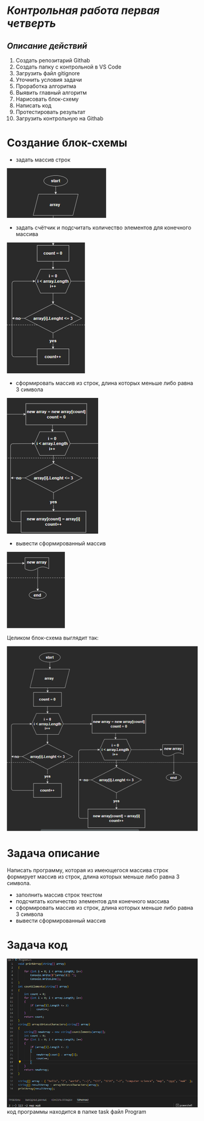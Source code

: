 # _**Контрольная работа первая четверть**_

## *Описание действий*

1. Создать репозитарий Githab
2. Создать папку с контрольной в VS Code
3. Загрузить файл gitignore
4. Уточнить условия задачи
5. Проработка алгоритма
6. Выявить главный алгоритм
7. Нарисовать блок-схему
8. Написать код
9. Протестировать результат
10. Загрузить контрольную на  Githab

# Создание блок-схемы

* задать массив строк 

![начало, задаём массив](start.png)

* задать счётчик и подсчитать количество элементов для конечного массива

![элементы](elements.png)

* сформировать массив из строк, длина которых меньше либо равна 3 символа

![массив](newarray.png)

* вывести сформированный массив

![вывод массива](print.png)

Целиком блок-схема выглядит так:

![схема](blokdiagram.png)

# Задача описание
Написать программу, которая из имеющегося массива строк формирует массив из строк, 
длина которых меньше либо равна 3 символа.

* заполнить массив строк текстом
* подсчитать количество элементов для конечного массива
* сформировать массив из строк, длина которых меньше либо равна 3 символа
* вывести сформированный массив

# Задача код

![Решение задачи](code.png)
код программы находится в папке task файл Program